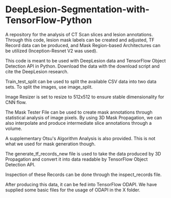 # DeepLesion-Segmentation-with-TensorFlow-Python
A repository for the analysis of CT Scan slices and lesion annotations. Through this code, lesion mask labels can be created and adjusted, TF Record data can be produced, and Mask Region-based Architectures can be utilized (Inception-Resnet V2 was used).

This code is meant to be used with DeepLesion data and TensorFlow Object Detection API in Python. Download the data with the download script and cite the DeepLesion research.

Train_test_split can be used to split the available CSV data into two data sets. To split the images, use image_split.

Image Resizer is set to resize to 512x512 to ensure stable dimensionality for CNN flow.

The Mask Tester File can be used to create mask annotations through statistical analysis of image pixels. By using 3D Mask Propagation, we can also interpolate and produce intermediate slice annotations through a volume.

A supplementary Otsu's Algorithm Analysis is also provided. This is not what we used for mask generation though.

The generate_tf_records_new file is used to take the data produced by 3D Propagation and convert it into data readable by TensorFlow Object Detection API.

Inspection of these Records can be done through the inspect_records file.

After producing this data, it can be fed into TensorFlow ODAPI. We have supplied some basic files for the usage of ODAPI in the X folder.
